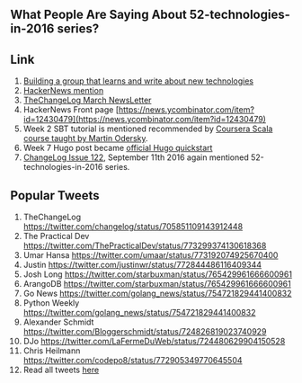 What People Are Saying About 52-technologies-in-2016 series?
---

## Link

1. [Building a group that learns and write about new technologies](https://www.v2ex.com/t/274467)
2. [HackerNews mention](https://news.ycombinator.com/item?id=11559777)
3. [TheChangeLog March NewsLetter](http://email.changelog.com/t/ViewEmail/t/C919E40148EF9E0B/B7C81A4C9BD39AC4C68C6A341B5D209E)
4. HackerNews Front page [https://news.ycombinator.com/item?id=12430479](https://news.ycombinator.com/item?id=12430479)
5. Week 2 SBT tutorial is mentioned recommended by [Coursera Scala course taught by Martin Odersky](https://www.coursera.org/learn/progfun1/supplement/uV974/sbt-tutorial).
6. Week 7 Hugo post became [official Hugo quickstart](http://gohugo.io/overview/quickstart/)
7. [ChangeLog Issue 122](http://email.changelog.com/t/ViewEmail/t/DFC70C605DFB76A1/B7C81A4C9BD39AC4C68C6A341B5D209E), September 11th 2016 again mentioned 52-technologies-in-2016 series.


Popular Tweets
---

1. TheChangeLog https://twitter.com/changelog/status/705851109143912448
2. The Practical Dev https://twitter.com/ThePracticalDev/status/773299374130618368
3. Umar Hansa https://twitter.com/umaar/status/773192074925670400
4. Justin https://twitter.com/justinwr/status/772844486116409344
5. Josh Long https://twitter.com/starbuxman/status/765429961666600961
6. ArangoDB https://twitter.com/starbuxman/status/765429961666600961
7. Go News https://twitter.com/golang_news/status/754721829441400832
8. Python Weekly https://twitter.com/golang_news/status/754721829441400832
9. Alexander Schmidt https://twitter.com/Bloggerschmidt/status/724826819023740929
10. DJo https://twitter.com/LaFermeDuWeb/status/724480629904150528
11. Chris Heilmann https://twitter.com/codepo8/status/772905349770645504
12. Read all tweets [here](https://twitter.com/search?vertical=default&q=52-technologies-in-2016&src=typd)
